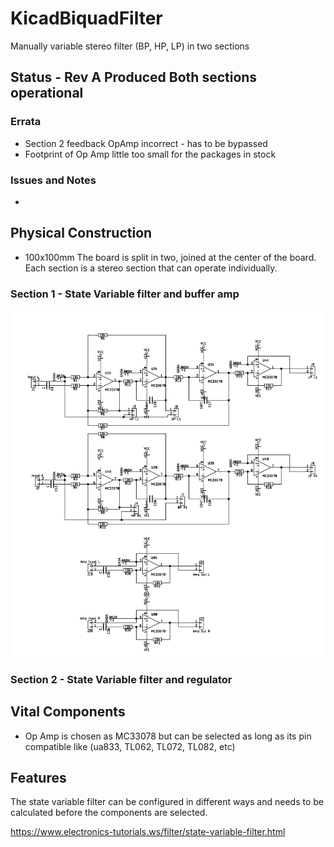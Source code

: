 # KicadBiquadFilter
Manually variable stereo filter (BP, HP, LP) in two sections

## Status - Rev A Produced Both sections operational
### Errata
 * Section 2 feedback OpAmp incorrect - has to be bypassed
 * Footprint of Op Amp little too small for the packages in stock
 
### Issues and Notes
 - 

## Physical Construction
 - 100x100mm
The board is split in two, joined at the center of the board. Each section is a stereo section that can operate individually.
### Section 1 - State Variable filter and buffer amp
![](Filter_Section1Sch.png)
### Section 2 - State Variable filter and regulator


## Vital Components
 - Op Amp is chosen as MC33078 but can be selected as long as its pin compatible like (ua833, TL062, TL072, TL082, etc)
 
## Features
The state variable filter can be configured in different ways and needs to be calculated before the components are selected.

https://www.electronics-tutorials.ws/filter/state-variable-filter.html
